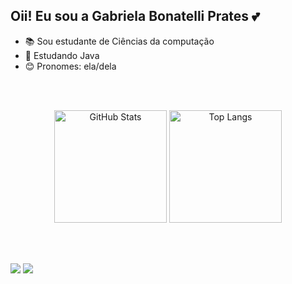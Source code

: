 ## Oii! Eu sou a Gabriela Bonatelli Prates 💕

- 📚 Sou estudante de Ciências da computação
- 📖 Estudando Java
- 😊 Pronomes: ela/dela

<br><br>

<div align="center">
  <img 
    alt="GitHub Stats" 
    height="180" 
    src="https://github-readme-stats.vercel.app/api?username=GabrielaBonatelliPrates&show_icons=true&theme=radical&include_all_commits=true&locale=pt-br" 
  />
  <img 
    alt="Top Langs" 
    height="180" 
    card_width="250px"
    src="https://github-readme-stats.vercel.app/api/top-langs/?username=GabrielaBonatelliPrates&theme=radical&layout=compact&custom_title=Tecnologias&langs_count=9" 
  />
</div>

<br><br>

<div>
  <a href = "mailto:gabriela.bonatelli06@gmail.com"><img src="https://img.shields.io/badge/-Gmail-%23333?style=for-the-badge&logo=gmail&logoColor=white" target="_blank"></a>
  <a href="https://www.linkedin.com/in/gabriela-bonatelli-prates-a92935355/" target="_blank"><img src="https://img.shields.io/badge/-LinkedIn-%230077B5?style=for-the-badge&logo=linkedin&logoColor=white" target="_blank"></a> 
</div>
